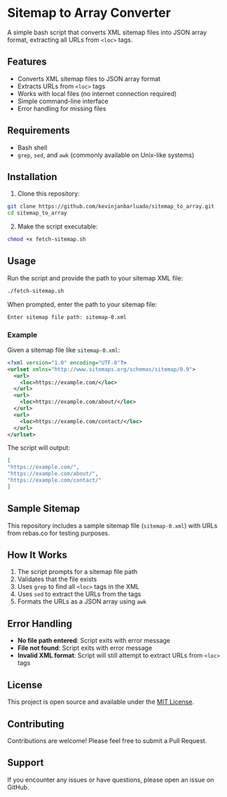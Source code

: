 # Sitemap to Array Converter

A simple bash script that converts XML sitemap files into JSON array format, extracting all URLs from `<loc>` tags.

## Features

- Converts XML sitemap files to JSON array format
- Extracts URLs from `<loc>` tags
- Works with local files (no internet connection required)
- Simple command-line interface
- Error handling for missing files

## Requirements

- Bash shell
- `grep`, `sed`, and `awk` (commonly available on Unix-like systems)

## Installation

1. Clone this repository:
```bash
git clone https://github.com/kevinjanbarluado/sitemap_to_array.git
cd sitemap_to_array
```

2. Make the script executable:
```bash
chmod +x fetch-sitemap.sh
```

## Usage

Run the script and provide the path to your sitemap XML file:

```bash
./fetch-sitemap.sh
```

When prompted, enter the path to your sitemap file:
```
Enter sitemap file path: sitemap-0.xml
```

### Example

Given a sitemap file like `sitemap-0.xml`:
```xml
<?xml version="1.0" encoding="UTF-8"?>
<urlset xmlns="http://www.sitemaps.org/schemas/sitemap/0.9">
  <url>
    <loc>https://example.com/</loc>
  </url>
  <url>
    <loc>https://example.com/about/</loc>
  </url>
  <url>
    <loc>https://example.com/contact/</loc>
  </url>
</urlset>
```

The script will output:
```json
[
"https://example.com/",
"https://example.com/about/",
"https://example.com/contact/"
]
```

## Sample Sitemap

This repository includes a sample sitemap file (`sitemap-0.xml`) with URLs from rebas.co for testing purposes.

## How It Works

1. The script prompts for a sitemap file path
2. Validates that the file exists
3. Uses `grep` to find all `<loc>` tags in the XML
4. Uses `sed` to extract the URLs from the tags
5. Formats the URLs as a JSON array using `awk`

## Error Handling

- **No file path entered**: Script exits with error message
- **File not found**: Script exits with error message
- **Invalid XML format**: Script will still attempt to extract URLs from `<loc>` tags

## License

This project is open source and available under the [MIT License](LICENSE).

## Contributing

Contributions are welcome! Please feel free to submit a Pull Request.

## Support

If you encounter any issues or have questions, please open an issue on GitHub.

